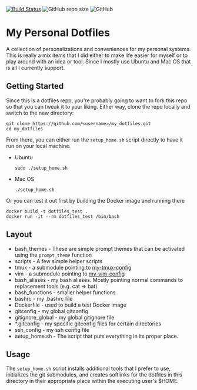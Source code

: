 [![Build Status](https://travis-ci.org/audioboxer217/my_dotfiles.svg?branch=master)](https://travis-ci.org/audioboxer217/my_dotfiles)
![GitHub repo size](https://img.shields.io/github/repo-size/audioboxer217/my_dotfiles.svg)
![GitHub](https://img.shields.io/github/license/audioboxer217/my_dotfiles.svg)

# My Personal Dotfiles

A collection of personalizations and conveniences for my personal systems.  This is really a mix items that I did either to make life easier for myself or to play around with an idea or tool.  Since I mostly use Ubuntu and Mac OS that is all I currently support.

## Getting Started

Since this is a dotfiles repo, you're probably going to want to fork this repo so that you can tweak it to your liking.  Either way, clone the repo locally and switch to the new directory:

```
git clone https://github.com/<username>/my_dotfiles.git
cd my_dotfiles
```

From there, you can either run the `setup_home.sh` script directly to have it run on your local machine.  

* Ubuntu

  `sudo ./setup_home.sh`

* Mac OS

  `./setup_home.sh`

Or you can test it out first by building the Docker image and running there

```
docker build -t dotfiles_test .
docker run -it --rm dotfiles_test /bin/bash
```

## Layout

* bash_themes - These are simple prompt themes that can be activated using the `prompt_theme` function
* scripts - A few simple helper scripts
* tmux - a submodule pointing to [my-tmux-config](https://github.com/audioboxer217/my-tmux-config)
* vim - a submodule pointing to [my-vim-config](https://github.com/audioboxer217/my-vim-config)
* bash_aliases - my bash aliases.  Mostly pointing normal commands to replacement tools (e.g. cat => bat)
* bash_functions - smaller helper functions
* bashrc - my .bashrc file
* Dockerfile - used to build a test Docker image
* gitconfig - my global gitconfig
* gitignore_global - my global gitignore file
* *.gitconfig - my specific gitconfig files for certain directories
* ssh_config - my ssh config file
* setup_home.sh - The script that puts everything in its proper place.

## Usage

The `setup_home.sh` script installs additional tools that I prefer to use, initializes the git submodules, and creates softlinks for the dotfiles in this directory in their appropriate place within the executing user's $HOME.
